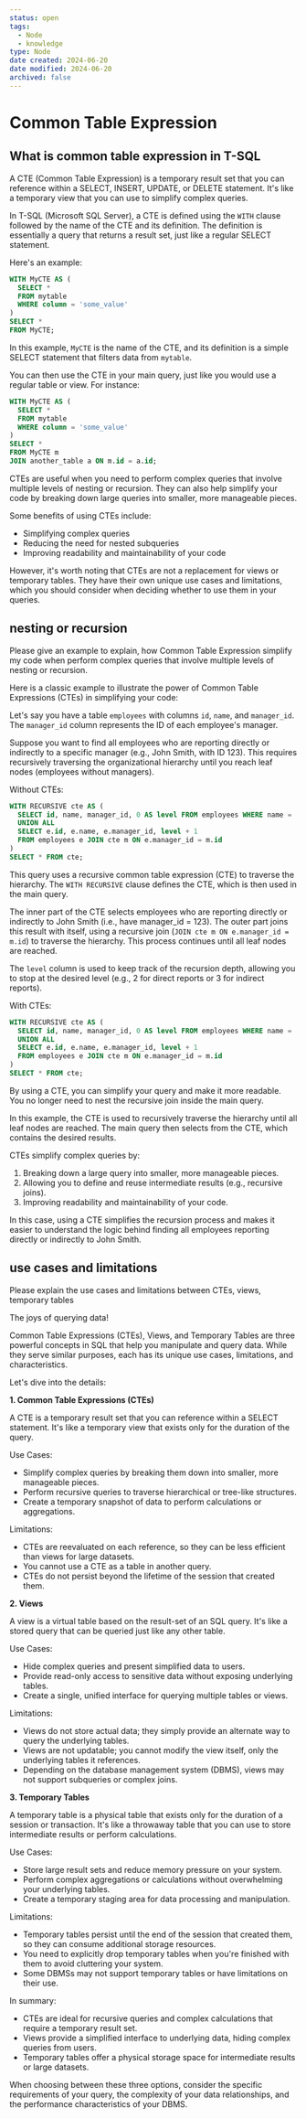 ```yaml
---
status: open
tags:
  - Node
  - knowledge
type: Node
date created: 2024-06-20
date modified: 2024-06-20
archived: false
---
```

# Common Table Expression
## What is common table expression in T-SQL

A CTE (Common Table Expression) is a temporary result set that you can reference within a SELECT, INSERT, UPDATE, or DELETE statement. It's like a temporary view that you can use to simplify complex queries.

In T-SQL (Microsoft SQL Server), a CTE is defined using the `WITH` clause followed by the name of the CTE and its definition. The definition is essentially a query that returns a result set, just like a regular SELECT statement.

Here's an example:

```sql
WITH MyCTE AS (
  SELECT *
  FROM mytable
  WHERE column = 'some_value'
)
SELECT * 
FROM MyCTE;
```

In this example, `MyCTE` is the name of the CTE, and its definition is a simple SELECT statement that filters data from `mytable`.

You can then use the CTE in your main query, just like you would use a regular table or view. For instance:

```sql
WITH MyCTE AS (
  SELECT *
  FROM mytable
  WHERE column = 'some_value'
)
SELECT * 
FROM MyCTE m
JOIN another_table a ON m.id = a.id;
```

CTEs are useful when you need to perform complex queries that involve multiple levels of nesting or recursion. They can also help simplify your code by breaking down large queries into smaller, more manageable pieces.

Some benefits of using CTEs include:

* Simplifying complex queries
* Reducing the need for nested subqueries
* Improving readability and maintainability of your code

However, it's worth noting that CTEs are not a replacement for views or temporary tables. They have their own unique use cases and limitations, which you should consider when deciding whether to use them in your queries.

## nesting or recursion

Please give an example to explain, how Common Table Expression simplify my code when perform complex queries that involve multiple levels of nesting or recursion.

Here is a classic example to illustrate the power of Common Table Expressions (CTEs) in simplifying your code:

Let's say you have a table `employees` with columns `id`, `name`, and `manager_id`. The `manager_id` column represents the ID of each employee's manager.

Suppose you want to find all employees who are reporting directly or indirectly to a specific manager (e.g., John Smith, with ID 123). This requires recursively traversing the organizational hierarchy until you reach leaf nodes (employees without managers).

Without CTEs:
```sql
WITH RECURSIVE cte AS (
  SELECT id, name, manager_id, 0 AS level FROM employees WHERE name = 'John Smith'
  UNION ALL
  SELECT e.id, e.name, e.manager_id, level + 1 
  FROM employees e JOIN cte m ON e.manager_id = m.id
)
SELECT * FROM cte;
```
This query uses a recursive common table expression (CTE) to traverse the hierarchy. The `WITH RECURSIVE` clause defines the CTE, which is then used in the main query.

The inner part of the CTE selects employees who are reporting directly or indirectly to John Smith (i.e., have manager_id = 123). The outer part joins this result with itself, using a recursive join (`JOIN cte m ON e.manager_id = m.id`) to traverse the hierarchy. This process continues until all leaf nodes are reached.

The `level` column is used to keep track of the recursion depth, allowing you to stop at the desired level (e.g., 2 for direct reports or 3 for indirect reports).

With CTEs:
```sql
WITH RECURSIVE cte AS (
  SELECT id, name, manager_id, 0 AS level FROM employees WHERE name = 'John Smith'
  UNION ALL
  SELECT e.id, e.name, e.manager_id, level + 1 
  FROM employees e JOIN cte m ON e.manager_id = m.id
)
SELECT * FROM cte;
```
By using a CTE, you can simplify your query and make it more readable. You no longer need to nest the recursive join inside the main query.

In this example, the CTE is used to recursively traverse the hierarchy until all leaf nodes are reached. The main query then selects from the CTE, which contains the desired results.

CTEs simplify complex queries by:

1. Breaking down a large query into smaller, more manageable pieces.
2. Allowing you to define and reuse intermediate results (e.g., recursive joins).
3. Improving readability and maintainability of your code.

In this case, using a CTE simplifies the recursion process and makes it easier to understand the logic behind finding all employees reporting directly or indirectly to John Smith.

## use cases and limitations

Please explain the use cases and limitations between CTEs, views, temporary tables

The joys of querying data!

Common Table Expressions (CTEs), Views, and Temporary Tables are three powerful concepts in SQL that help you manipulate and query data. While they serve similar purposes, each has its unique use cases, limitations, and characteristics.

Let's dive into the details:

**1. Common Table Expressions (CTEs)**

A CTE is a temporary result set that you can reference within a SELECT statement. It's like a temporary view that exists only for the duration of the query.

Use Cases:
* Simplify complex queries by breaking them down into smaller, more manageable pieces.
* Perform recursive queries to traverse hierarchical or tree-like structures.
* Create a temporary snapshot of data to perform calculations or aggregations.

Limitations:
* CTEs are reevaluated on each reference, so they can be less efficient than views for large datasets.
* You cannot use a CTE as a table in another query.
* CTEs do not persist beyond the lifetime of the session that created them.

**2. Views**

A view is a virtual table based on the result-set of an SQL query. It's like a stored query that can be queried just like any other table.

Use Cases:
* Hide complex queries and present simplified data to users.
* Provide read-only access to sensitive data without exposing underlying tables.
* Create a single, unified interface for querying multiple tables or views.

Limitations:
* Views do not store actual data; they simply provide an alternate way to query the underlying tables.
* Views are not updatable; you cannot modify the view itself, only the underlying tables it references.
* Depending on the database management system (DBMS), views may not support subqueries or complex joins.

**3. Temporary Tables**

A temporary table is a physical table that exists only for the duration of a session or transaction. It's like a throwaway table that you can use to store intermediate results or perform calculations.

Use Cases:
* Store large result sets and reduce memory pressure on your system.
* Perform complex aggregations or calculations without overwhelming your underlying tables.
* Create a temporary staging area for data processing and manipulation.

Limitations:
* Temporary tables persist until the end of the session that created them, so they can consume additional storage resources.
* You need to explicitly drop temporary tables when you're finished with them to avoid cluttering your system.
* Some DBMSs may not support temporary tables or have limitations on their use.

In summary:

* CTEs are ideal for recursive queries and complex calculations that require a temporary result set.
* Views provide a simplified interface to underlying data, hiding complex queries from users.
* Temporary tables offer a physical storage space for intermediate results or large datasets.

When choosing between these three options, consider the specific requirements of your query, the complexity of your data relationships, and the performance characteristics of your DBMS.